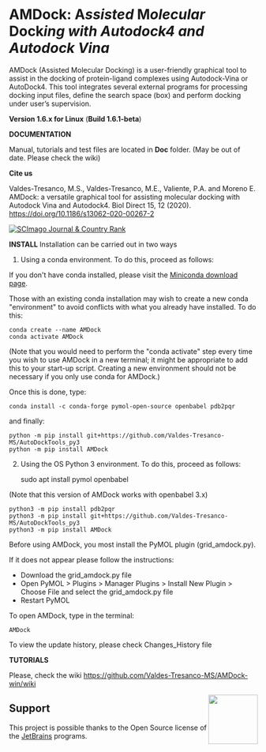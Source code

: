 # AMDock: **A***ssisted* **M***olecular* **Dock***ing with Autodock4 and Autodock Vina*
AMDock (Assisted Molecular Docking) is a user-friendly graphical tool to assist in the docking of protein-ligand 
complexes using Autodock-Vina or AutoDock4. This tool integrates several external programs for processing docking input 
files, define the search space (box) and perform docking under user’s supervision.

**Version 1.6.x for Linux** (**Build 1.6.1-beta**)

**DOCUMENTATION**

Manual, tutorials and test files are located in **Doc** folder. (May be out of date. Please check the wiki)

**Cite us**

Valdes-Tresanco, M.S., Valdes-Tresanco, M.E., Valiente, P.A. and Moreno E. AMDock: a versatile graphical tool for
 assisting molecular docking with Autodock Vina and Autodock4. Biol Direct 15, 12 (2020). https://doi.org/10.1186/s13062-020-00267-2
 
 <a href="https://www.scimagojr.com/journalsearch.php?q=5800173376&amp;tip=sid&amp;exact=no" title="SCImago Journal &amp; Country Rank"><img border="0" src="https://www.scimagojr.com/journal_img.php?id=5800173376" alt="SCImago Journal &amp; Country Rank"  /></a>

**INSTALL**
Installation can be carried out in two ways
1. Using a conda environment. To do this, proceed as follows:

If you don't have conda installed, please visit the [Miniconda download page](https://docs.conda.io/en/latest/miniconda.html).

Those with an existing conda installation may wish to create a new conda "environment" to avoid conflicts with what 
you already have installed. To do this:

    conda create --name AMDock
    conda activate AMDock

(Note that you would need to perform the "conda activate" step every time you wish to use AMDock in a new terminal; 
  it might be appropriate to add this to your start-up script. Creating a new environment should not be necessary if 
  you only use conda for AMDock.)

Once this is done, type:

    conda install -c conda-forge pymol-open-source openbabel pdb2pqr

and finally: 

    python -m pip install git+https://github.com/Valdes-Tresanco-MS/AutoDockTools_py3
    python -m pip install AMDock

2. Using the OS Python 3 environment. To do this, proceed as follows:

    
    sudo apt install pymol openbabel

(Note that this version of AMDock works with openbabel 3.x)

    python3 -m pip install pdb2pqr
    python3 -m pip install git+https://github.com/Valdes-Tresanco-MS/AutoDockTools_py3
    python3 -m pip install AMDock
    
Before using AMDock, you most install the PyMOL plugin (grid_amdock.py).

If it does not appear please follow the instructions:
- Download the grid_amdock.py file
- Open PyMOL > Plugins > Manager Plugins > Install New Plugin > Choose File and select the grid_amdock.py file
- Restart PyMOL


To open AMDock, type in the terminal:
    
    AMDock

To view the update history, please check Changes_History file

**TUTORIALS**

Please, check the wiki https://github.com/Valdes-Tresanco-MS/AMDock-win/wiki

[<img src="./AMDock/AMDock/images/jetbrains-variant-4.png" height="100" align="right" />](https://www.jetbrains.com/?from=https://github.com/Valdes-Tresanco-MS/AMDock)

## Support
This project is possible thanks to the Open Source license of the 
[JetBrains](https://www.jetbrains.com/?from=https://github.com/Valdes-Tresanco-MS/AMDock
) programs.
